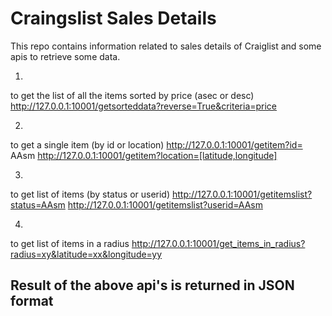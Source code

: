 # Craingslist Sales Details

This repo contains information related to sales details of Craiglist and some apis
to retrieve some data.

1.
 to get the list of all the items sorted by price (asec or desc)
 http://127.0.0.1:10001/getsorteddata?reverse=True&criteria=price
 
2.
 to get a single item (by id or location)
 http://127.0.0.1:10001/getitem?id= AAsm
 http://127.0.0.1:10001/getitem?location=[latitude,longitude]

3.
 to get list of items (by status or userid) 
 http://127.0.0.1:10001/getitemslist?status=AAsm
 http://127.0.0.1:10001/getitemslist?userid=AAsm

4.
 to get list of items in a radius 
 http://127.0.0.1:10001/get_items_in_radius?radius=xy&latitude=xx&longitude=yy


## Result of the above api's is returned in JSON format
